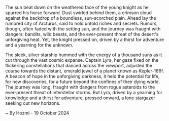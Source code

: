 
The sun beat down on the weathered face of the young knight as he spurred his horse forward.  Dust swirled behind them, a crimson cloud against the backdrop of a boundless, sun-scorched plain.  Ahead lay the rumored city of Arcturus, said to hold untold riches and secrets.  Rumors, though, often faded with the setting sun, and the journey was fraught with dangers: bandits, wild beasts, and the ever-present threat of the desert's unforgiving heat.  Yet, the knight pressed on, driven by a thirst for adventure and a yearning for the unknown.

The sleek, silver starship hummed with the energy of a thousand suns as it cut through the vast cosmic expanse.  Captain Lyra, her gaze fixed on the flickering constellations that danced across the viewport, adjusted the course towards the distant, emerald jewel of a planet known as Kepler-186f.  A beacon of hope in the unforgiving darkness, it held the potential for life, for new discoveries, for a future beyond the confines of their dying world.  The journey was long, fraught with dangers from rogue asteroids to the ever-present threat of interstellar storms. But Lyra, driven by a yearning for knowledge and a thirst for adventure, pressed onward, a lone stargazer seeking out new horizons. 

~ By Hozmi - 19 October 2024
